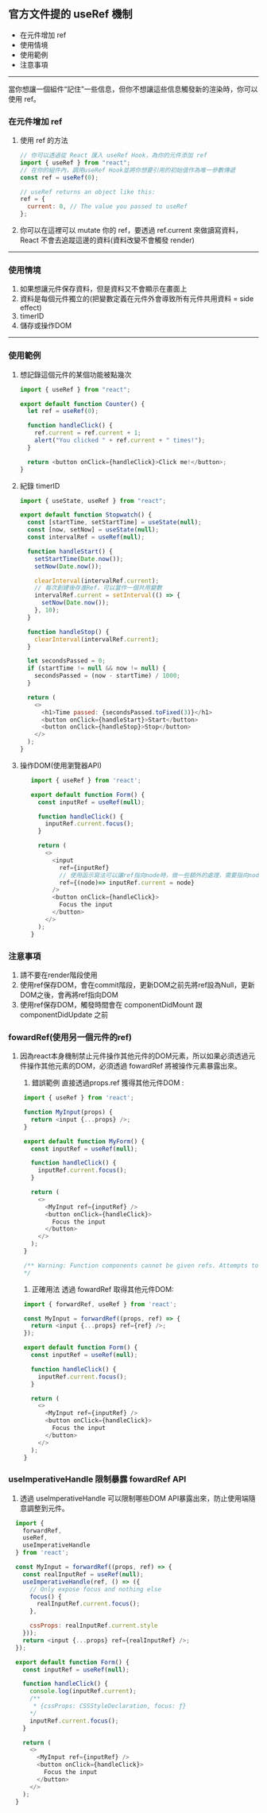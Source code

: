 ## 官方文件提的 useRef 機制

- 在元件增加 ref
- 使用情境
- 使用範例
- 注意事項

---

當你想讓一個組件“記住”一些信息，但你不想讓這些信息觸發新的渲染時，你可以使用 ref。

### 在元件增加 ref

1. 使用 ref 的方法

   ```javascript
   // 你可以透過從 React 匯入 useRef Hook，為你的元件添加 ref
   import { useRef } from "react";
   // 在你的組件內，調用useRef Hook並將你想要引用的初始值作為唯一參數傳遞
   const ref = useRef(0);

   // useRef returns an object like this:
   ref = {
     current: 0, // The value you passed to useRef
   };
   ```

1. 你可以在這裡可以 mutate 你的 ref，要透過 ref.current 來做讀寫資料，React 不會去追蹤這邊的資料(資料改變不會觸發 render)

---

### 使用情境

1.  如果想讓元件保存資料，但是資料又不會顯示在畫面上
1.  資料是每個元件獨立的(把變數定義在元件外會導致所有元件共用資料 = side effect)
1.  timerID
1.  儲存或操作DOM

---

### 使用範例

1. 想記錄這個元件的某個功能被點幾次

   ```javascript
   import { useRef } from "react";

   export default function Counter() {
     let ref = useRef(0);

     function handleClick() {
       ref.current = ref.current + 1;
       alert("You clicked " + ref.current + " times!");
     }

     return <button onClick={handleClick}>Click me!</button>;
   }
   ```

1. 紀錄 timerID

   ```javascript
   import { useState, useRef } from "react";

   export default function Stopwatch() {
     const [startTime, setStartTime] = useState(null);
     const [now, setNow] = useState(null);
     const intervalRef = useRef(null);

     function handleStart() {
       setStartTime(Date.now());
       setNow(Date.now());

       clearInterval(intervalRef.current);
       // 每次創建後存進Ref，可以當作一個共用變數
       intervalRef.current = setInterval(() => {
         setNow(Date.now());
       }, 10);
     }

     function handleStop() {
       clearInterval(intervalRef.current);
     }

     let secondsPassed = 0;
     if (startTime != null && now != null) {
       secondsPassed = (now - startTime) / 1000;
     }

     return (
       <>
         <h1>Time passed: {secondsPassed.toFixed(3)}</h1>
         <button onClick={handleStart}>Start</button>
         <button onClick={handleStop}>Stop</button>
       </>
     );
   }
   ```

1. 操作DOM(使用瀏覽器API)
   ```javascript
      import { useRef } from 'react';

      export default function Form() {
        const inputRef = useRef(null);

        function handleClick() {
          inputRef.current.focus();
        }

        return (
          <>
            <input 
              ref={inputRef} 
              // 使用函示寫法可以讓ref指向node時，做一些額外的處理，需要指向node的時間點
              ref={(node)=> inputRef.current = node}
            />
            <button onClick={handleClick}>
              Focus the input
            </button>
          </>
        );
      }
   ```


### 注意事項
1. 請不要在render階段使用
1. 使用ref保存DOM，會在commit階段，更新DOM之前先將ref設為Null，更新DOM之後，會再將ref指向DOM
1. 使用ref保存DOM，觸發時間會在 componentDidMount 跟 componentDidUpdate 之前


### fowardRef(使用另一個元件的ref)
1. 因為react本身機制禁止元件操作其他元件的DOM元素，所以如果必須透過元件操作其他元素的DOM，必須透過 fowardRef 將被操作元素暴露出來。

    1. 錯誤範例 直接透過props.ref 獲得其他元件DOM :  
   ```javascript
    import { useRef } from 'react';

    function MyInput(props) {
      return <input {...props} />;
    }

    export default function MyForm() {
      const inputRef = useRef(null);

      function handleClick() {
        inputRef.current.focus();
      }

      return (
        <>
          <MyInput ref={inputRef} />
          <button onClick={handleClick}>
            Focus the input
          </button>
        </>
      );
    }

    /** Warning: Function components cannot be given refs. Attempts to access this ref will fail. Did you mean to use React.forwardRef()?
    */
   ```

   1. 正確用法 透過 fowardRef 取得其他元件DOM:

   ```javascript
    import { forwardRef, useRef } from 'react';

    const MyInput = forwardRef((props, ref) => {
      return <input {...props} ref={ref} />;
    });

    export default function Form() {
      const inputRef = useRef(null);

      function handleClick() {
        inputRef.current.focus();
      }

      return (
        <>
          <MyInput ref={inputRef} />
          <button onClick={handleClick}>
            Focus the input
          </button>
        </>
      );
    }
   ```

### useImperativeHandle 限制暴露 fowardRef API

1. 透過 useImperativeHandle 可以限制哪些DOM API暴露出來，防止使用端隨意調整到元件。
  ```javascript
    import {
      forwardRef, 
      useRef, 
      useImperativeHandle
    } from 'react';

    const MyInput = forwardRef((props, ref) => {
      const realInputRef = useRef(null);
      useImperativeHandle(ref, () => ({
        // Only expose focus and nothing else
        focus() {
          realInputRef.current.focus();
        },

        cssProps: realInputRef.current.style
      }));
      return <input {...props} ref={realInputRef} />;
    });

    export default function Form() {
      const inputRef = useRef(null);

      function handleClick() {
        console.log(inputRef.current);
        /**
         * {cssProps: CSSStyleDeclaration, focus: ƒ}
        */
        inputRef.current.focus();
      }

      return (
        <>
          <MyInput ref={inputRef} />
          <button onClick={handleClick}>
            Focus the input
          </button>
        </>
      );
    }
   ```
